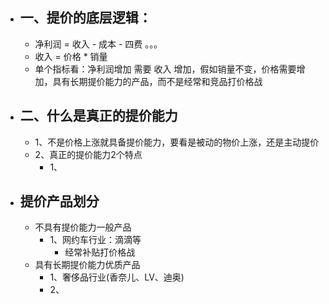 - ## 一、提价的底层逻辑：
	- 净利润 = 收入 - 成本 - 四费 。。。
	- 收入 = 价格 * 销量
	- 单个指标看：净利润增加  需要 收入 增加，假如销量不变，价格需要增加，具有长期提价能力的产品，而不是经常和竞品打价格战
- ## 二、什么是真正的提价能力
	- 1、不是价格上涨就具备提价能力，要看是被动的物价上涨，还是主动提价
	- 2、真正的提价能力2个特点
		- 1、
- ## 提价产品划分
	- 不具有提价能力一般产品
		- 1、网约车行业：滴滴等
			- 经常补贴打价格战
	- 具有长期提价能力优质产品
		- 1、奢侈品行业(香奈儿、LV、迪奥)
		- 2、
